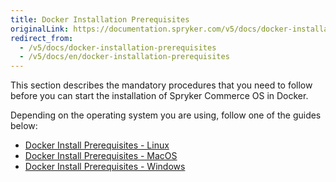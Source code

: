 ```yaml
---
title: Docker Installation Prerequisites
originalLink: https://documentation.spryker.com/v5/docs/docker-installation-prerequisites
redirect_from:
  - /v5/docs/docker-installation-prerequisites
  - /v5/docs/en/docker-installation-prerequisites
---
```


This section describes the mandatory procedures that you need to follow before you can start the installation of Spryker Commerce OS in Docker.

Depending on the operating system you are using, follow one of the guides below:

* [Docker Install Prerequisites - Linux](https://documentation.spryker.com/docs/en/docker-installation-prerequisites-linux)
* [Docker Install Prerequisites - MacOS](https://documentation.spryker.com/docs/en/docker-installation-prerequisites-macos)
* [Docker Install Prerequisites - Windows](https://documentation.spryker.com/docs/en/docker-installation-prerequisites-windows)
